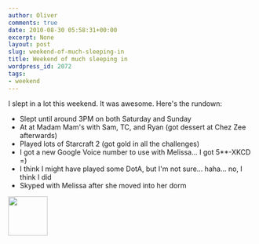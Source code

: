 ```yaml
---
author: Oliver
comments: true
date: 2010-08-30 05:58:31+00:00
excerpt: None
layout: post
slug: weekend-of-much-sleeping-in
title: Weekend of much sleeping in
wordpress_id: 2072
tags:
- weekend
---
```


I slept in a lot this weekend.  It was awesome. Here's the rundown:
<ul>
<li>Slept until around 3PM on both Saturday and Sunday</li>
<li>At at Madam Mam's with Sam, TC, and Ryan (got dessert at Chez Zee afterwards)</li>
<li>Played lots of Starcraft 2 (got gold in all the challenges)</li>
<li>I got a new Google Voice number to use with Melissa... I got 5**-XKCD =)</li>
<li>I think I might have played some DotA, but I'm not sure... haha... no, I think I did</li>
<li>Skyped with Melissa after she moved into her dorm</li>
</ul>

<a href="http://www.owiber.com/?attachment_id=2077" rel="attachment wp-att-2077"><img src="http://www.owiber.com/wp-content/uploads/2010/08/skype1-80x80.png" alt="" title="skype" width="80" height="80" class="alignnone size-thumbnail wp-image-2077" /></a>